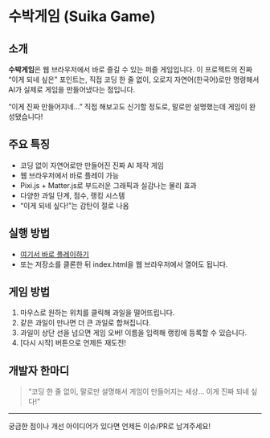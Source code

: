 # 수박게임 (Suika Game)

## 소개

**수박게임**은 웹 브라우저에서 바로 즐길 수 있는 퍼즐 게임입니다.
이 프로젝트의 진짜 “이게 되네 싶은” 포인트는,
직접 코딩 한 줄 없이, 오로지 자연어(한국어)로만 명령해서
AI가 실제로 게임을 만들어냈다는 점입니다.

“이게 진짜 만들어지네…”
직접 해보고도 신기할 정도로, 말로만 설명했는데 게임이 완성됐습니다!

## 주요 특징

- 코딩 없이 자연어로만 만들어진 진짜 AI 제작 게임
- 웹 브라우저에서 바로 플레이 가능
- Pixi.js + Matter.js로 부드러운 그래픽과 실감나는 물리 효과
- 다양한 과일 단계, 점수, 랭킹 시스템
- “이게 되네 싶다!”는 감탄이 절로 나옴

## 실행 방법

- [여기서 바로 플레이하기](https://jangseyeong.github.io/suika-game/)
- 또는 저장소를 클론한 뒤 index.html을 웹 브라우저에서 열어도 됩니다.

## 게임 방법

1. 마우스로 원하는 위치를 클릭해 과일을 떨어뜨립니다.
2. 같은 과일이 만나면 더 큰 과일로 합쳐집니다.
3. 과일이 상단 선을 넘으면 게임 오버! 이름을 입력해 랭킹에 등록할 수 있습니다.
4. [다시 시작] 버튼으로 언제든 재도전!

## 개발자 한마디

> “코딩 한 줄 없이, 말로만 설명해서 게임이 만들어지는 세상…
> 이게 진짜 되네 싶다!”

---

궁금한 점이나 개선 아이디어가 있다면 언제든 이슈/PR로 남겨주세요!
